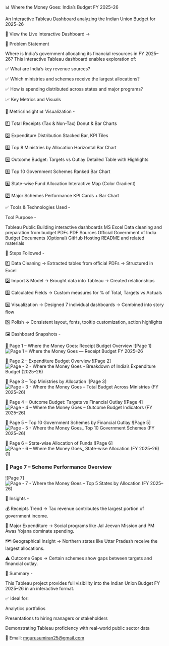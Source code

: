 📊 Where the Money Goes: India’s Budget FY 2025–26

An Interactive Tableau Dashboard analyzing the Indian Union Budget for 2025–26

🔗 View the Live Interactive Dashboard →

🧠 Problem Statement

Where is India’s government allocating its financial resources in FY 2025–26?
This interactive Tableau dashboard enables exploration of:

✅ What are India’s key revenue sources?

✅ Which ministries and schemes receive the largest allocations?

✅ How is spending distributed across states and major programs?

📈 Key Metrics and Visuals

📌 Metric/Insight	📊 Visualization - 

1️⃣ Total Receipts (Tax & Non-Tax)	Donut & Bar Charts

2️⃣ Expenditure Distribution	Stacked Bar, KPI Tiles

3️⃣ Top 8 Ministries by Allocation	Horizontal Bar Chart

4️⃣ Outcome Budget: Targets vs Outlay	Detailed Table with Highlights

5️⃣ Top 10 Government Schemes	Ranked Bar Chart

6️⃣ State-wise Fund Allocation	Interactive Map (Color Gradient)

7️⃣ Major Schemes Performance	KPI Cards + Bar Chart


✅ Tools & Technologies Used - 

Tool	Purpose - 

Tableau Public	Building interactive dashboards
MS Excel	Data cleaning and preparation from budget PDFs
PDF Sources	Official Government of India Budget Documents
(Optional) GitHub	Hosting README and related materials

🔧 Steps Followed - 

1️⃣ Data Cleaning → Extracted tables from official PDFs → Structured in Excel

2️⃣ Import & Model → Brought data into Tableau → Created relationships

3️⃣ Calculated Fields → Custom measures for % of Total, Targets vs Actuals

4️⃣ Visualization → Designed 7 individual dashboards → Combined into story flow

5️⃣ Polish → Consistent layout, fonts, tooltip customization, action highlights
 

 🖼️ Dashboard Snapshots - 

 📌 Page 1 – Where the Money Goes: Receipt Budget Overview
![Page 1]  ![Page 1 – Where the Money Goes — Receipt Budget FY 2025–26](https://github.com/user-attachments/assets/869edcd1-c777-44e6-8783-7cf7a3934bf7)



📌 Page 2 – Expenditure Budget Overview
![Page 2]  ![Page - 2 - Where the Money Goes  - Breakdown of India’s Expenditure Budget (2025–26) ](https://github.com/user-attachments/assets/99e58358-8075-4fee-93ff-49224ec4ea34)



 📌 Page 3 – Top Ministries by Allocation
![Page 3]  ![Page - 3 - Where the Money Goes – Total Budget Across Ministries (FY 2025–26)](https://github.com/user-attachments/assets/c84582e4-bce7-44d8-be21-f823ec3ce465)


📌 Page 4 – Outcome Budget: Targets vs Financial Outlay
![Page 4]  ![Page  - 4 – Where the Money Goes – Outcome Budget Indicators (FY 2025–26)](https://github.com/user-attachments/assets/8d778085-bd12-4ca5-a412-96800fc4068b)


 📌 Page 5 – Top 10 Government Schemes by Financial Outlay
![Page 5]  ![Page - 5 - Where the Money Goes_ Top 10 Government Schemes (FY 2025–26)](https://github.com/user-attachments/assets/3c96bc38-4d8b-4346-95ae-fe2dbfba1a4a)

 📌 Page 6 – State-wise Allocation of Funds
![Page 6]  ![Page - 6 – Where the Money Goes_ State-wise Allocation (FY 2025–26) (1)](https://github.com/user-attachments/assets/fc517eb3-6283-43e5-ab78-e7ebdf35d0ab)


### 📌 Page 7 – Scheme Performance Overview
![Page 7]  ![Page - 7 - Where the Money Goes – Top 5 States by Allocation (FY 2025–26)](https://github.com/user-attachments/assets/a85dca04-056e-4e0b-bab5-853678305da9)


🧠 Insights - 

💰 Receipts Trend → Tax revenue contributes the largest portion of government income.

📂 Major Expenditure → Social programs like Jal Jeevan Mission and PM Awas Yojana dominate spending.

🗺 Geographical Insight → Northern states like Uttar Pradesh receive the largest allocations.

⚠ Outcome Gaps → Certain schemes show gaps between targets and financial outlay.

🌟 Summary  - 

This Tableau project provides full visibility into the Indian Union Budget FY 2025–26 in an interactive format.

✅ Ideal for:

Analytics portfolios

Presentations to hiring managers or stakeholders

Demonstrating Tableau proficiency with real-world public sector data


📧 Email: mgurusumiran25@gmail.com 

